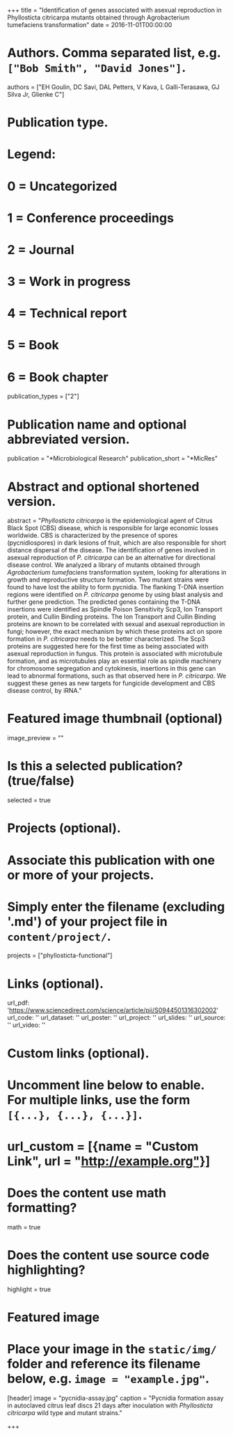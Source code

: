+++
title = "Identification of genes associated with asexual reproduction in Phyllosticta citricarpa mutants obtained through Agrobacterium tumefaciens transformation"
date = 2016-11-01T00:00:00

# Authors. Comma separated list, e.g. `["Bob Smith", "David Jones"]`.
authors = ["EH Goulin, DC Savi, DAL Petters, V Kava, L Galli-Terasawa, GJ Silva Jr, Glienke C"]

# Publication type.
# Legend:
# 0 = Uncategorized
# 1 = Conference proceedings
# 2 = Journal
# 3 = Work in progress
# 4 = Technical report
# 5 = Book
# 6 = Book chapter
publication_types = ["2"]

# Publication name and optional abbreviated version.
publication = "*Microbiological Research"
publication_short = "*MicRes"

# Abstract and optional shortened version.
abstract = "*Phyllosticta citricarpa* is the epidemiological agent of Citrus Black Spot (CBS) disease, which is responsible for large economic losses worldwide. CBS is characterized by the presence of spores (pycnidiospores) in dark lesions of fruit, which are also responsible for short distance dispersal of the disease. The identification of genes involved in asexual reproduction of *P. citricarpa* can be an alternative for directional disease control. We analyzed a library of mutants obtained through *Agrobacterium tumefaciens* transformation system, looking for alterations in growth and reproductive structure formation. Two mutant strains were found to have lost the ability to form pycnidia. The flanking T-DNA insertion regions were identified on *P. citricarpa* genome by using blast analysis and further gene prediction. The predicted genes containing the T-DNA insertions were identified as Spindle Poison Sensitivity Scp3, Ion Transport protein, and Cullin Binding proteins. The Ion Transport and Cullin Binding proteins are known to be correlated with sexual and asexual reproduction in fungi; however, the exact mechanism by which these proteins act on spore formation in *P. citricarpa* needs to be better characterized. The Scp3 proteins are suggested here for the first time as being associated with asexual reproduction in fungus. This protein is associated with microtubule formation, and as microtubules play an essential role as spindle machinery for chromosome segregation and cytokinesis, insertions in this gene can lead to abnormal formations, such as that observed here in *P. citricarpa*. We suggest these genes as new targets for fungicide development and CBS disease control, by iRNA."

# Featured image thumbnail (optional)
image_preview = ""

# Is this a selected publication? (true/false)
selected = true

# Projects (optional).
#   Associate this publication with one or more of your projects.
#   Simply enter the filename (excluding '.md') of your project file in `content/project/`.
projects = ["phyllosticta-functional"]

# Links (optional).
url_pdf: 'https://www.sciencedirect.com/science/article/pii/S0944501316302002'
url_code: ''
url_dataset: ''
url_poster: ''
url_project: ''
url_slides: ''
url_source: ''
url_video: ''

# Custom links (optional).
#   Uncomment line below to enable. For multiple links, use the form `[{...}, {...}, {...}]`.
# url_custom = [{name = "Custom Link", url = "http://example.org"}]

# Does the content use math formatting?
math = true

# Does the content use source code highlighting?
highlight = true

# Featured image
# Place your image in the `static/img/` folder and reference its filename below, e.g. `image = "example.jpg"`.
[header]
image = "pycnidia-assay.jpg"
caption = "Pycnidia formation assay in autoclaved citrus leaf discs 21 days after inoculation with *Phyllosticta citricarpa* wild type and mutant strains."

+++


